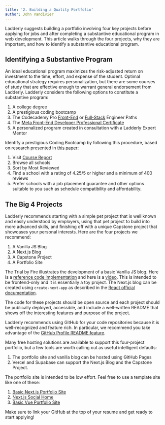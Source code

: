 ```yaml
---
title: '2. Building a Quality Portfolio'
author: John Vandivier
---
```


Ladderly suggests building a portfolio involving four key projects before applying for jobs and after completing a substantive educational program in web development. This article walks through the four projects, why they are important, and how to identify a substantive educational program.

## Identifying a Substantive Program

An ideal educational program maximizes the risk-adjusted return on investment to the time, effort, and expense of the student. Optimal educational strategy requires personalization, but there are some courses of study that are effective enough to warrant general endorsement from Ladderly. Ladderly considers the following options to constitute a substantive program:

1. A college degree
2. A prestigious coding bootcamp
3. The Codecademy Pro [Front-End](https://www.codecademy.com/learn/paths/front-end-engineer-career-path) or [Full-Stack](https://www.codecademy.com/learn/paths/full-stack-engineer-career-path) Engineer Paths
4. The [Meta Front-End Developer Professional Certificate](https://www.coursera.org/professional-certificates/meta-front-end-developer)
5. A personalized program created in consultation with a Ladderly Expert Mentor

Identify a prestigious Coding Bootcamp by following this procedure, based on research presented in [this paper](https://papers.ssrn.com/sol3/papers.cfm?abstract_id=3835966):

1. Visit [Course Report](https://www.coursereport.com)
2. Browse all schools
3. Sort by Most Reviewed
4. Find a school with a rating of 4.25/5 or higher and a minimum of 400 reviews
5. Prefer schools with a job placement guarantee and other options suitable to you such as schedule compatibility and affordability.

## The Big 4 Projects

Ladderly recommends starting with a simple pet project that is well known and easily understood by employers, using that pet project to build into more advanced skills, and finishing off with a unique Capstone project that showcases your personal interests. Here are the four projects we recommend:

1. A Vanilla JS Blog
2. A Next.js Blog
3. A Capstone Project
4. A Portfolio Site

The Trial by Fire illustrates the development of a basic Vanilla JS blog. Here is a [reference code implementation](https://github.com/Vandivier/trial-by-fire) and here is a [video](https://www.youtube.com/watch?v=V7yeF9AaBxM). This is intended to be frontend-only and it is essentially a toy project. The Next.js blog can be created using `create-next-app` as described in the [React official documentation](https://react.dev/learn/start-a-new-react-project).

The code for these projects should be open source and each project should be publically deployed, accessible, and include a well-written README that shows off the interesting features and purpose of the project.

Ladderly recommends using GitHub for your code repositories because it is well-recognized and feature rich. In particular, we recommend you take advantage of the [GitHub Profile README feature](https://docs.github.com/en/account-and-profile/setting-up-and-managing-your-github-profile/customizing-your-profile/managing-your-profile-readme).

Many free hosting solutions are available to support this four-project portfolio, but a few tools are worth calling out as useful intelligent defaults:

1. The portfolio site and vanilla blog can be hosted using GitHub Pages
2. Vercel and Supabase can support the Next.js Blog and the Capstone Project.

The portfolio site is intended to be low effort. Feel free to use a template site like one of these:

1. [Basic Next.js Portfolio Site](https://github.com/Vandivier/basic-nextjs-portfolio)
2. [Next.js Social Home](https://github.com/Vandivier/not-johns-linktree/)
3. [Basic Vue Portfolio Site](https://github.com/Vandivier/basic-vue-portfolio)

Make sure to link your GitHub at the top of your resume and get ready to start applying!

